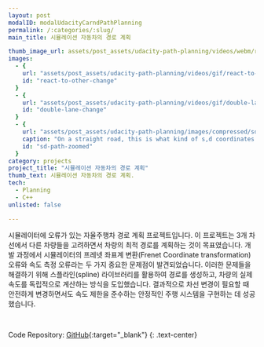 ```yaml
---
layout: post
modalID: modalUdacityCarndPathPlanning
permalink: /:categories/:slug/
main_title: 시뮬레이션 자동차의 경로 계획

thumb_image_url: assets/post_assets/udacity-path-planning/videos/webm/react-to-other-change.webm
images:
  - {
    url: "assets/post_assets/udacity-path-planning/videos/gif/react-to-other-change.gif",
    id: "react-to-other-change"
  }
  - {
    url: "assets/post_assets/udacity-path-planning/videos/gif/double-lane-change.gif",
    id: "double-lane-change"
  }
  - {
    url: "assets/post_assets/udacity-path-planning/images/compressed/sd-path-zoomed.png",
    caption: "On a straight road, this is what kind of s,d coordinates getFrenet sometimes returns, hence the difficulties I've had.",
    id: "sd-path-zoomed"
  }
category: projects
project_title: "시뮬레이션 자동차의 경로 계획"
thumb_text: 시뮬레이션 자동차의 경로 계획.
tech:
  - Planning
  - C++
unlisted: false

---
```


<div class="post-content-markdown">

시뮬레이터에 오류가 있는 자율주행차 경로 계획 프로젝트입니다. 이 프로젝트는 3개 차선에서 다른 차량들을 고려하면서 차량의 최적 경로를 계획하는 것이 목표였습니다. 개발 과정에서 시뮬레이터의 프레넷 좌표계 변환(Frenet Coordinate transformation) 오류와 속도 측정 오류라는 두 가지 중요한 문제점이 발견되었습니다. 이러한 문제들을 해결하기 위해 스플라인(spline) 라이브러리를 활용하여 경로를 생성하고, 차량의 실제 속도를 독립적으로 계산하는 방식을 도입했습니다. 결과적으로 차선 변경이 필요할 때 안전하게 변경하면서도 속도 제한을 준수하는 안정적인 주행 시스템을 구현하는 데 성공했습니다.

<br>

Code Repository: [GitHub](https://github.com/Harry-KIT/CarND-Path-Planning-Project){:target="_blank"}
{: .text-center}

</div>
